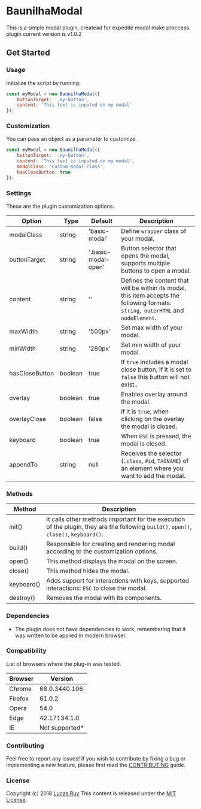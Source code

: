 # BaunilhaModal
This is a simple modal plugin, createad for expedite modal make proccess.
plugin current version is v1.0.2

## Get Started

### Usage

Initialize the script by running:

```js
const myModal = new BaunilhaModal({
    buttonTarget: '.my-button',
    content: 'This text is inputed on my modal'
});
```

### Customization

You can pass an object as a parameter to customize

```js
const myModal = new BaunilhaModal({
    buttonTarget: '.my-button',
    content: 'This text is inputed on my modal',
    modalClass: 'custom-modal-class',
    hasCloseButton: true
});
```

### Settings
These are the plugin customization options.

Option | Type | Default | Description
------ | ---- | ------- | -----------
modalClass | string | 'basic-modal' | Define `wrapper` class of your modal.
buttonTarget | string | '.basic-modal-open' | Button selector that opens the modal, supports multiple buttons to open a modal.
content | string  | '' | Defines the content that will be within its modal, this item accepts the following formats: `string`,` outerHTML` and `nodeElement`.
maxWidth | string | '500px' | Set max width of your modal.
minWidth | string | '280px' | Set min width of your modal.
hasCloseButton | boolean | true | If `true` includes a modal close button, if it is set to` false` this button will not exist..
overlay | boolean | true | Enables overlay around the modal.
overlayClose | boolean | false | If it is `true`, when clicking on the overlay the modal is closed.
keyboard | boolean | true | When `ESC` is pressed, the modal is closed.
appendTo | string | null | Receives the selector (`.class`, `#id`, `TAGNAME`) of an element where you want to add the modal.

### Methods

Method | Description
------ | -----------
init() | It calls other methods important for the execution of the plugin, they are the following `build()`, `open()`, `close()`, `keyboard()`.
build() | Responsible for creating and rendering modal according to the customization options.
open() | This method displays the modal on the screen.
close() | This method hides the modal.
keyboard() | Adds support for interactions with keys, supported interactions: `ESC` to close the modal.
destroy() | Removes the modal with its components.

### Dependencies
- The plugin does not have dependencies to work, remembering that it was written to be applied in modern browser.

### Compatibility
List of browsers where the plug-in was tested.

Browser | Version
------- | -------
Chrome  | 68.0.3440.106
Firefox | 61.0.2
Opera   | 54.0
Edge    | 42.17134.1.0
IE      | Not supported*

### Contributing

Feel free to report any issues! If you wish to contribute by fixing a bug or implementing a new feature, please first read the [CONTRIBUTING](./CONTRIBUTING.md) guide.

### License

Copyright (c) 2018 [Lucas Ruy](https://github.com/LucasRuy)
This content is released under the [MIT License](https://opensource.org/licenses/MIT).